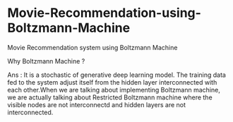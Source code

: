 # Movie-Recommendation-using-Boltzmann-Machine
Movie Recommendation system using Boltzmann Machine

Why Boltzmann Machine ?

Ans : It is a stochastic of generative deep learning model. The training data fed to the system adjust itself from the hidden layer interconnected with each other.When we are talking about implementing Boltzmann machine, we are actually talking about Restricted Boltzmann machine where the visible nodes are not interconnectd and hidden layers are not interconnected. 

